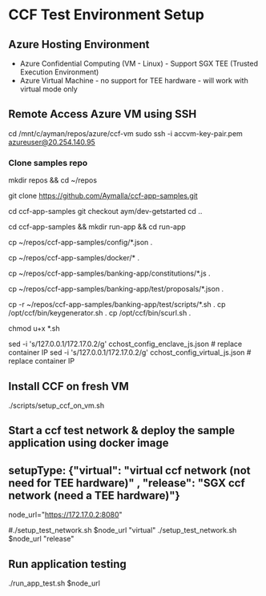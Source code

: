 # CCF Test Environment Setup

## Azure Hosting Environment
- Azure Confidential Computing (VM - Linux) - Support SGX TEE (Trusted Execution Environment)
- Azure Virtual Machine - no support for TEE hardware - will work with virtual mode only

## Remote Access Azure VM using SSH
cd /mnt/c/ayman/repos/azure/ccf-vm
sudo ssh -i accvm-key-pair.pem azureuser@20.254.140.95

### Clone samples repo
mkdir repos && cd ~/repos

git clone https://github.com/Aymalla/ccf-app-samples.git

cd  ccf-app-samples 
git checkout aym/dev-getstarted
cd ..

cd ccf-app-samples && mkdir run-app && cd run-app

cp ~/repos/ccf-app-samples/config/*.json .

cp ~/repos/ccf-app-samples/docker/* .

cp ~/repos/ccf-app-samples/banking-app/constitutions/*.js .

cp ~/repos/ccf-app-samples/banking-app/test/proposals/*.json .

cp -r ~/repos/ccf-app-samples/banking-app/test/scripts/*.sh .
cp /opt/ccf/bin/keygenerator.sh .
cp /opt/ccf/bin/scurl.sh .

chmod u+x *.sh

sed -i 's/127.0.0.1/172.17.0.2/g' cchost_config_enclave_js.json # replace container IP
sed -i 's/127.0.0.1/172.17.0.2/g' cchost_config_virtual_js.json # replace container IP

## Install CCF on fresh VM
./scripts/setup_ccf_on_vm.sh

## Start a ccf test network  & deploy the sample application using docker image
## setupType: {"virtual": "virtual ccf network (not need for TEE hardware)" , "release":  "SGX ccf network (need a TEE hardware)"}
node_url="https://172.17.0.2:8080"

#./setup_test_network.sh $node_url "virtual"
./setup_test_network.sh $node_url "release"

## Run application testing
./run_app_test.sh $node_url
